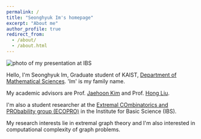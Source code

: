 ```yaml
---
permalink: /
title: "Seonghyuk Im's homepage"
excerpt: "About me"
author_profile: true
redirect_from: 
  - /about/
  - /about.html
---
```


![photo of my presentation at IBS](https://seonghyukim.github.io/files/image_me.png)

Hello, I'm Seonghyuk Im, Graduate student of KAIST, [Department of Mathematical Sciences](https://mathsci.kaist.ac.kr/home/). 'Im' is my family name.

My academic advisors are Prof. [Jaehoon Kim](https://sites.google.com/view/jaehoon-kim/home) and Prof. [Hong Liu](https://www.ibs.re.kr/ecopro/hongliu/).

I'm also a student researcher at the [Extremal COmbinatorics and PRObability group (ECOPRO)](https://www.ibs.re.kr/ecopro/) in the Institute for Basic Science (IBS).

My research interests lie in extremal graph theory and I'm also interested in computational complexity of graph problems.

